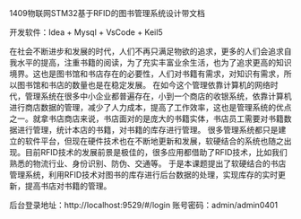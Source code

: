 1409物联网STM32基于RFID的图书管理系统设计带文档

开发软件：Idea + Mysql + VsCode + Keil5

  在社会不断进步和发展的时代，人们不再只满足物欲的追求，更多的人们会追求自我水平的提高，注重书籍的阅读，为了充实丰富业余生活，也为了追求更高的知识境界。这也是图书馆和书店存在的必要性，人们对书籍有需求，对知识有需求，所以图书馆和书店的数量也是在稳定发展。
  在如今这个管理依靠计算机的网络时代，管理系统在很多中小企业都普遍存在，小到一个商店的收银系统，依靠计算机进行商店数据的管理，减少了人力成本，提高了工作效率，这也是管理系统的优点之一。就拿书店商店来说，书店面对的是庞大的书籍实体，书店员工需要对书籍数据进行管理，统计本店的书籍，对书籍的库存进行管理。
  很多管理系统都只是建立的软件平台，但现在硬件技术也在不断地更新和发展，软硬结合的系统也随之出现。目前RFID技术的发展前景是极佳的，很多应用都借助了RFID技术，比如我们熟悉的物流行业、身份识别、防伪、交通等。
  于是本课题提出了软硬结合的书店管理系统，利用RFID技术对图书的库存进行后台数据的处理，实现库存的实时更新，提高书店对书籍的管理。

后台登录地址：http://localhost:9529/#/login
账号密码：admin/admin0401
